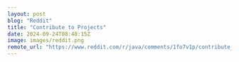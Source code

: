 ```yaml
---
layout: post
blog: "Reddit"
title: "Contribute to Projects"
date: 2024-09-24T08:48:15Z
image: images/reddit.png
remote_url: "https://www.reddit.com/r/java/comments/1fo7v1p/contribute_to_projects/"
---
```

